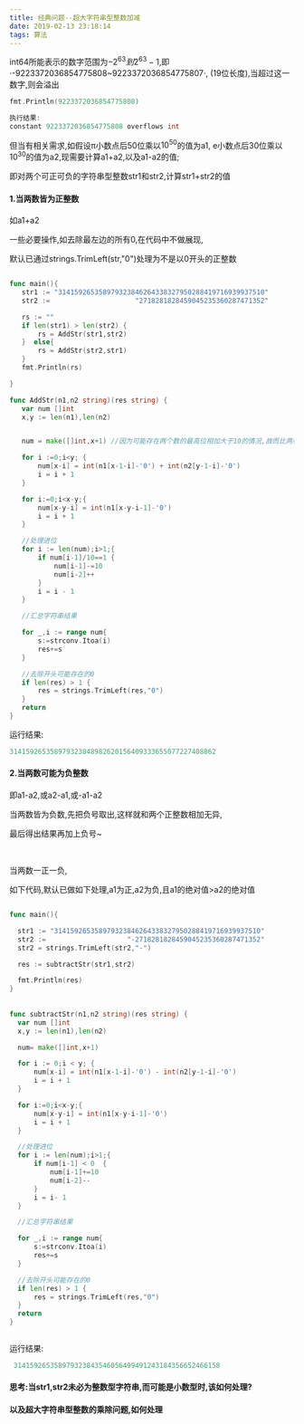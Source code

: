 ```yaml
---
title: 经典问题--超大字符串型整数加减
date: 2019-02-13 23:18:14
tags: 算法
---
```


 int64所能表示的数字范围为$-2^{63} 到 2^{63}-1$,即·-9223372036854775808~9223372036854775807·,
 (19位长度),当超过这一数字,则会溢出
 
 ```go
 fmt.Println(9223372036854775808)

 执行结果:
 constant 9223372036854775808 overflows int
 ```
 
 但当有相关需求,如假设π小数点后50位乘以$10^{50}$的值为a1,
 e小数点后30位乘以$10^{30}$的值为a2,现需要计算a1+a2,以及a1-a2的值;
 
 即对两个可正可负的字符串型整数str1和str2,计算str1+str2的值
 
 #### 1.当两数皆为正整数
 
 如a1+a2

 一些必要操作,如去除最左边的所有0,在代码中不做展现,

 默认已通过strings.TrimLeft(str,"0")处理为不是以0开头的正整数
 
 ```go
 
 func main(){
 	str1 := "314159265358979323846264338327950288419716939937510"
 	str2 :=                     "2718281828459045235360287471352"
 
 	rs := ""
 	if len(str1) > len(str2) {
 		rs = AddStr(str1,str2)
 	}  else{
 		rs = AddStr(str2,str1)
 	}
 	fmt.Println(rs)
 
 }
 
 func AddStr(n1,n2 string)(res string) {
 	var num []int
 	x,y := len(n1),len(n2)
 
 
 	num = make([]int,x+1) //因为可能存在两个数的最高位相加大于10的情况,故而比两者中最大数的位数+1
 
 	for i :=0;i<y; {
 		num[x-i] = int(n1[x-1-i]-'0') + int(n2[y-1-i]-'0')
 		i = i + 1
 	}
 
 	for i:=0;i<x-y;{
 		num[x-y-i] = int(n1[x-y-i-1]-'0')
 		i = i + 1
 	}
 
 	//处理进位
 	for i := len(num);i>1;{
 		if num[i-1]/10==1 {
 			num[i-1]-=10
 			num[i-2]++
 		}
 		i = i - 1
 	}
 
 	//汇总字符串结果
 
 	for _,i := range num{
 		s:=strconv.Itoa(i)
 		res+=s
 	}
 
 	//去除开头可能存在的0
 	if len(res) > 1 {
 		res = strings.TrimLeft(res,"0")
 	}
 	return
 }

 
 ```
 
 运行结果:
 
 ```go
 314159265358979323848982620156409333655077227408862
 ```
 
  #### 2.当两数可能为负整数
  
  即a1-a2,或a2-a1,或-a1-a2
  
  当两数皆为负数,先把负号取出,这样就和两个正整数相加无异,

  最后得出结果再加上负号~
  

  <br>

  当两数一正一负,

  如下代码,默认已做如下处理,a1为正,a2为负,且a1的绝对值>a2的绝对值
  
  ```go
  
  func main(){
  
  	str1 := "314159265358979323846264338327950288419716939937510"
  	str2 :=                    "-2718281828459045235360287471352"
  	str2 = strings.TrimLeft(str2,"-")
  
  	res := subtractStr(str1,str2)
  
  	fmt.Println(res)
  }
    
    
func subtractStr(n1,n2 string)(res string) {
	var num []int
	x,y := len(n1),len(n2)

	num= make([]int,x+1)

	for i := 0;i < y; {
		num[x-i] = int(n1[x-1-i]-'0') - int(n2[y-1-i]-'0')
		i = i + 1
	}

	for i:=0;i<x-y;{
		num[x-y-i] = int(n1[x-y-i-1]-'0')
		i = i + 1
	}

	//处理进位
	for i := len(num);i>1;{
		if num[i-1] < 0  {
			num[i-1]+=10
			num[i-2]--
		}
		i = i- 1
	}

	//汇总字符串结果

	for _,i := range num{
		s:=strconv.Itoa(i)
		res+=s
	}

	//去除开头可能存在的0
	if len(res) > 1 {
		res = strings.TrimLeft(res,"0")
	}
	return
}


  
  ```
  
   运行结果:
   
   ```go
    314159265358979323843546056499491243184356652466158

   ```
  
  #### 思考:当str1,str2未必为整数型字符串,而可能是小数型时,该如何处理? 
  #### 以及超大字符串型整数的乘除问题,如何处理
 